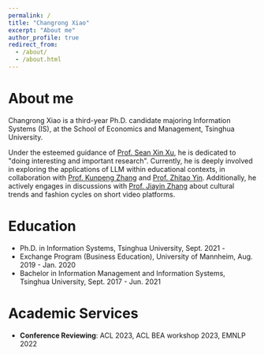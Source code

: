 ```yaml
---
permalink: /
title: "Changrong Xiao"
excerpt: "About me"
author_profile: true
redirect_from: 
  - /about/
  - /about.html
---
```


About me
===

Changrong Xiao is a third-year Ph.D. candidate majoring Information Systems (IS), at the School of Economics and Management, Tsinghua University. 

<!-- He is currently under the supervision of [Prof. Sean Xin Xu](https://www.sem.tsinghua.edu.cn/en/info/1219/7547.htm). His research interests lie in Natural Language Processing and Computational Social Science. He is now focusing on LLM applications in educational scenarios, working closely with [Prof. Kunpeng Zhang](https://kpzhang.github.io/) and [Prof. Zhitao Yin](https://isom.hkust.edu.hk/faculty-and-staff/directory/zhitaoyin). He also frequently discusses with [Prof. Jiayin Zhang](https://www.sem.tsinghua.edu.cn/en/info/1218/7596.htm) on cultural trends and fashion cycles in short video platforms. -->

Under the esteemed guidance of [Prof. Sean Xin Xu](https://www.sem.tsinghua.edu.cn/en/info/1219/7547.htm), he is dedicated to "doing interesting and important research". Currently, he is deeply involved in exploring the applications of LLM within educational contexts, in collaboration with [Prof. Kunpeng Zhang](https://kpzhang.github.io/) and [Prof. Zhitao Yin](https://isom.hkust.edu.hk/faculty-and-staff/directory/zhitaoyin). Additionally, he actively engages in discussions with [Prof. Jiayin Zhang](https://www.sem.tsinghua.edu.cn/en/info/1218/7596.htm) about cultural trends and fashion cycles on short video platforms. 


Education
===
* Ph.D. in Information Systems, Tsinghua University, Sept. 2021 - 
* Exchange Program (Business Education), University of Mannheim, Aug. 2019 - Jan. 2020
* Bachelor in Information Management and Information Systems, Tsinghua University, Sept. 2017 - Jun. 2021

Academic Services
===
- **Conference Reviewing**: ACL 2023, ACL BEA workshop 2023, EMNLP 2022


<a href="https://clustrmaps.com/site/1bw12"  title="Visit tracker"  style="display:none"><img src="//www.clustrmaps.com/map_v2.png?d=Ax4d38a46irjbUof65_jvdb5T6DD7waS9FbQtCXIHCU&cl=ffffff" /></a>
